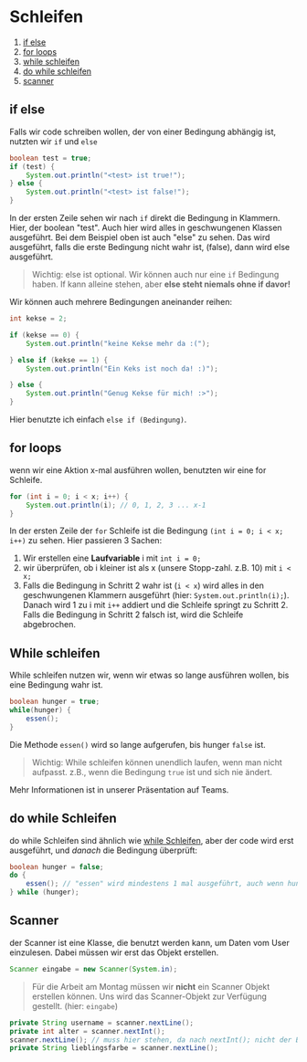 # Schleifen

1. [if else](#if-else)
2. [for loops](#for-loops)
3. [while schleifen](#while-schleifen)
4. [do while schleifen](#do-while-schleifen)
5. [scanner](#scanner)
 
## if else

Falls wir code schreiben wollen, der von einer Bedingung abhängig ist, nutzten wir `if` und `else`
```java
boolean test = true;
if (test) {
    System.out.println("<test> ist true!");
} else {
    System.out.println("<test> ist false!");
}
```
In der ersten Zeile sehen wir nach `if` direkt die Bedingung in Klammern. Hier, der boolean "test". Auch hier wird alles in geschwungenen Klassen ausgeführt. Bei dem Beispiel oben ist auch "else" zu sehen. Das wird ausgeführt, falls die erste Bedingung nicht wahr ist, (false), dann wird else ausgeführt.
 
> Wichtig: else ist optional. Wir können auch nur eine `if` Bedingung haben. If kann alleine stehen, aber **else steht niemals ohne if davor!**
 
Wir können auch mehrere Bedingungen aneinander reihen:
```java
int kekse = 2;

if (kekse == 0) {
    System.out.println("keine Kekse mehr da :(");

} else if (kekse == 1) {
    System.out.println("Ein Keks ist noch da! :)");

} else {
    System.out.println("Genug Kekse für mich! :>");
}
```
Hier benutzte ich einfach `else if (Bedingung)`.

## for loops

wenn wir eine Aktion x-mal ausführen wollen, benutzten wir eine for Schleife.
```java
for (int i = 0; i < x; i++) {
    System.out.println(i); // 0, 1, 2, 3 ... x-1
}
```
In der ersten Zeile der `for` Schleife ist die Bedingung `(int i = 0; i < x; i++)` zu sehen. Hier passieren 3 Sachen:
1. Wir erstellen eine **Laufvariable** i mit `int i = 0;`
2. wir überprüfen, ob i kleiner ist als x (unsere Stopp-zahl. z.B. 10) mit `i < x;` 
3. Falls die Bedingung in Schritt 2 wahr ist (`i < x`) wird alles in den
geschwungenen Klammern ausgeführt (hier: `System.out.println(i);`). Danach wird 1
zu i mit `i++` addiert und die Schleife springt zu Schritt 2. Falls die Bedingung
in Schritt 2 falsch ist, wird die Schleife abgebrochen.
 
## While schleifen

While schleifen nutzen wir, wenn wir etwas so lange ausführen wollen, bis eine Bedingung wahr ist.
```java
boolean hunger = true;
while(hunger) {
    essen();
}
```
Die Methode `essen()` wird so lange aufgerufen, bis hunger `false` ist.
 
> Wichtig: While schleifen können unendlich laufen, wenn man nicht aufpasst. z.B., wenn die Bedingung `true` ist und sich nie ändert.
 
Mehr Informationen ist in unserer Präsentation auf Teams.

## do while Schleifen

do while Schleifen sind ähnlich wie [while Schleifen](#while-schleifen), aber der code wird erst ausgeführt, und *danach* die Bedingung überprüft:
```java
boolean hunger = false;
do {
    essen(); // "essen" wird mindestens 1 mal ausgeführt, auch wenn hunger == false ist.
} while (hunger);
```
 
## Scanner

der Scanner ist eine Klasse, die benutzt werden kann, um Daten vom User einzulesen. Dabei müssen wir erst das Objekt erstellen.
```java
Scanner eingabe = new Scanner(System.in);
```
 
> Für die Arbeit am Montag müssen wir **nicht** ein Scanner Objekt erstellen können. Uns wird das Scanner-Objekt zur Verfügung gestellt. (hier: `eingabe`)  

```java
private String username = scanner.nextLine();
private int alter = scanner.nextInt();
scanner.nextLine(); // muss hier stehen, da nach nextInt(); nicht der Buffer gelöscht wird.
private String lieblingsfarbe = scanner.nextLine();
```
